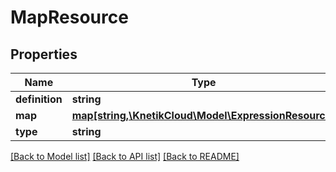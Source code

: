 # MapResource

## Properties
Name | Type | Description | Notes
------------ | ------------- | ------------- | -------------
**definition** | **string** |  | [optional] 
**map** | [**map[string,\KnetikCloud\Model\ExpressionResource]**](ExpressionResource.md) |  | [optional] 
**type** | **string** |  | [optional] 

[[Back to Model list]](../README.md#documentation-for-models) [[Back to API list]](../README.md#documentation-for-api-endpoints) [[Back to README]](../README.md)


